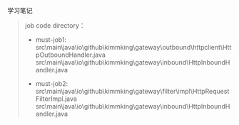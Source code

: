 学习笔记

> job code directory：
>
>- must-job1:
src\main\java\io\github\kimmking\gateway\outbound\httpclient\HttpOutboundHandler.java
src\main\java\io\github\kimmking\gateway\inbound\HttpInboundHandler.java
>
>- must-job2:
src\main\java\io\github\kimmking\gateway\filter\impl\HttpRequestFilterImpl.java
src\main\java\io\github\kimmking\gateway\inbound\HttpInboundHandler.java